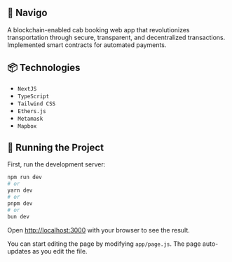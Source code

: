 ## 🚕 Navigo 
A blockchain-enabled cab booking web app that revolutionizes transportation through secure, transparent, and decentralized transactions. Implemented smart contracts for automated payments.

## 📦 Technologies

- `NextJS`
- `TypeScript`
- `Tailwind CSS`
- `Ethers.js`
- `Metamask`
- `Mapbox`

## 🚦 Running the Project
First, run the development server:

```bash
npm run dev
# or
yarn dev
# or
pnpm dev
# or
bun dev
```

Open [http://localhost:3000](http://localhost:3000) with your browser to see the result.

You can start editing the page by modifying `app/page.js`. The page auto-updates as you edit the file.